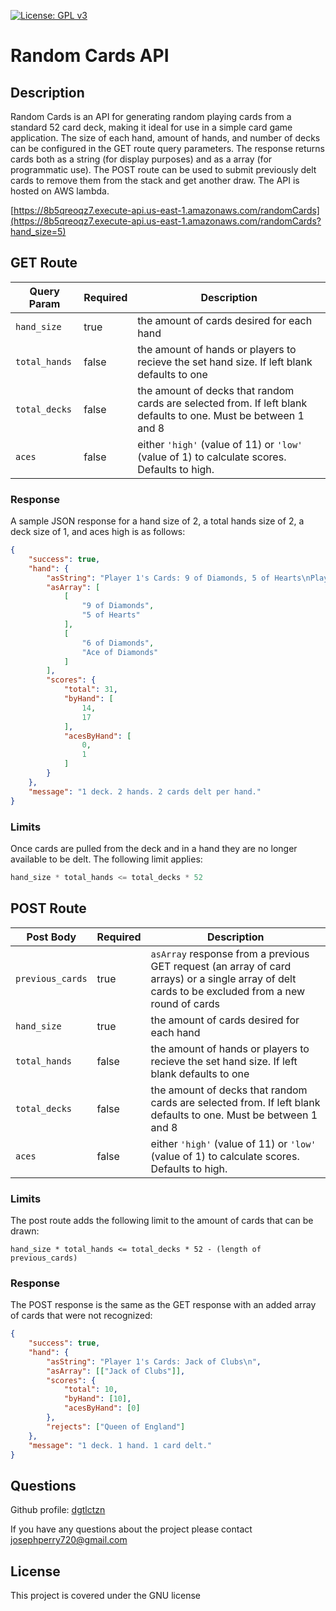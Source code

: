 [![License: GPL v3](https://img.shields.io/badge/License-GPLv3-blue.svg)](https://www.gnu.org/licenses/gpl-3.0)
# Random Cards API


## Description
Random Cards is an API for generating random playing cards from a standard 52 card deck, making it ideal for use in a simple card game application. The size of each hand, amount of hands, and number of decks can be configured in the GET route query parameters. The response returns cards both as a string (for display purposes) and as a array (for programmatic use). The POST route can be used to submit previously delt cards to remove them from the stack and get another draw. The API is hosted on AWS lambda. 

[https://8b5qreoqz7.execute-api.us-east-1.amazonaws.com/randomCards](https://8b5qreoqz7.execute-api.us-east-1.amazonaws.com/randomCards?hand_size=5)

## GET Route

Query Param | Required | Description
------|----------|------------
`hand_size` | true | the amount of cards desired for each hand
`total_hands` | false | the amount of hands or players to recieve the set hand size. If left blank defaults to one
`total_decks` | false | the amount of decks that random cards are selected from. If left blank defaults to one. Must be between 1 and 8
`aces` | false | either `'high'` (value of 11) or `'low'` (value of 1) to calculate scores. Defaults to high.


### Response
A sample JSON response for a hand size of 2, a total hands size of 2, a deck size of 1, and aces high is as follows:

```JSON
{
    "success": true,
    "hand": {
        "asString": "Player 1's Cards: 9 of Diamonds, 5 of Hearts\nPlayer 2's Cards: 6 of Diamonds, Ace of Diamonds\n",
        "asArray": [
            [
                "9 of Diamonds",
                "5 of Hearts"
            ],
            [
                "6 of Diamonds",
                "Ace of Diamonds"
            ]
        ],
        "scores": {
            "total": 31,
            "byHand": [
                14,
                17
            ],
            "acesByHand": [
                0,
                1
            ]
        }
    },
    "message": "1 deck. 2 hands. 2 cards delt per hand."
}
```

### Limits
Once cards are pulled from the deck and in a hand they are no longer available to be delt. The following limit applies:
```JavaScript
hand_size * total_hands <= total_decks * 52
```

## POST Route
Post Body | Required | Description
------|----------|------------
`previous_cards` | true | `asArray`  response from a previous GET request (an array of card arrays) or a single array of delt cards to be excluded from a new round of cards
`hand_size` | true | the amount of cards desired for each hand
`total_hands` | false | the amount of hands or players to recieve the set hand size. If left blank defaults to one
`total_decks` | false | the amount of decks that random cards are selected from. If left blank defaults to one. Must be between 1 and 8
`aces` | false | either `'high'` (value of 11) or `'low'` (value of 1) to calculate scores. Defaults to high.

### Limits
The post route adds the following limit to the amount of cards that can be drawn:
```
hand_size * total_hands <= total_decks * 52 - (length of previous_cards)
```

### Response
The POST response is the same as the GET response with an added array of cards that were not recognized:
```JSON
{
    "success": true,
    "hand": {
        "asString": "Player 1's Cards: Jack of Clubs\n",
        "asArray": [["Jack of Clubs"]],
        "scores": {
            "total": 10,
            "byHand": [10],
            "acesByHand": [0]
        },
        "rejects": ["Queen of England"]
    },
    "message": "1 deck. 1 hand. 1 card delt."
}
```
## Questions
Github profile: [dgtlctzn](https://github.com/dgtlctzn)

If you have any questions about the project please contact josephperry720@gmail.com
## License
This project is covered under the GNU license